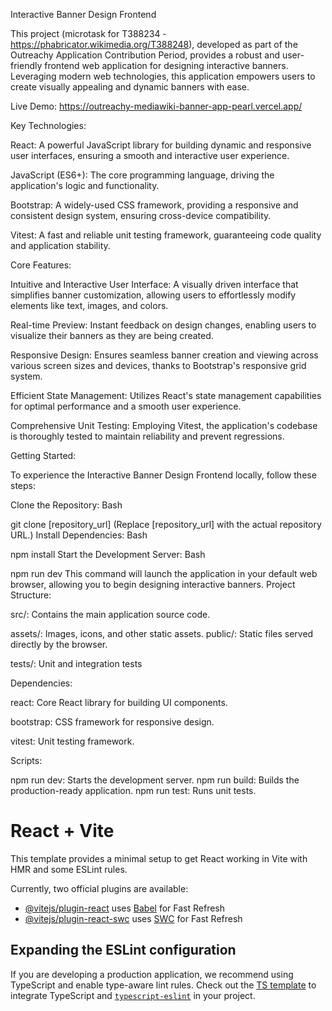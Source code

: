 Interactive Banner Design Frontend

This project (microtask for T388234 - https://phabricator.wikimedia.org/T388248), developed as part of the Outreachy Application Contribution Period, provides a robust and user-friendly frontend web application for designing interactive banners. Leveraging modern web technologies, this application empowers users to create visually appealing and dynamic banners with ease.

Live Demo: https://outreachy-mediawiki-banner-app-pearl.vercel.app/

Key Technologies:

React: A powerful JavaScript library for building dynamic and responsive user interfaces, ensuring a smooth and interactive user experience.

JavaScript (ES6+): The core programming language, driving the application's logic and functionality.

Bootstrap: A widely-used CSS framework, providing a responsive and consistent design system, ensuring cross-device compatibility.

Vitest: A fast and reliable unit testing framework, guaranteeing code quality and application stability.

Core Features:

Intuitive and Interactive User Interface: A visually driven interface that simplifies banner customization, allowing users to effortlessly modify elements like text, images, and colors.

Real-time Preview: Instant feedback on design changes, enabling users to visualize their banners as they are being created.

Responsive Design: Ensures seamless banner creation and viewing across various screen sizes and devices, thanks to Bootstrap's responsive grid system.

Efficient State Management: Utilizes React's state management capabilities for optimal performance and a smooth user experience. 

Comprehensive Unit Testing: Employing Vitest, the application's codebase is thoroughly tested to maintain reliability and prevent regressions.


Getting Started:

To experience the Interactive Banner Design Frontend locally, follow these steps:

Clone the Repository: Bash

git clone [repository_url] (Replace [repository_url] with the actual repository URL.) Install Dependencies: Bash

npm install Start the Development Server: Bash

npm run dev This command will launch the application in your default web browser, allowing you to begin designing interactive banners. Project Structure:

src/: Contains the main application source code.

assets/: Images, icons, and other static assets.
public/: Static files served directly by the browser.

tests/: Unit and integration tests

Dependencies:

react: Core React library for building UI components.

bootstrap: CSS framework for responsive design.

vitest: Unit testing framework.

Scripts:

npm run dev: Starts the development server.
npm run build: Builds the production-ready application.
npm run test: Runs unit tests.

# React + Vite

This template provides a minimal setup to get React working in Vite with HMR and some ESLint rules.

Currently, two official plugins are available:

- [@vitejs/plugin-react](https://github.com/vitejs/vite-plugin-react/blob/main/packages/plugin-react/README.md) uses [Babel](https://babeljs.io/) for Fast Refresh
- [@vitejs/plugin-react-swc](https://github.com/vitejs/vite-plugin-react-swc) uses [SWC](https://swc.rs/) for Fast Refresh

## Expanding the ESLint configuration

If you are developing a production application, we recommend using TypeScript and enable type-aware lint rules. Check out the [TS template](https://github.com/vitejs/vite/tree/main/packages/create-vite/template-react-ts) to integrate TypeScript and [`typescript-eslint`](https://typescript-eslint.io) in your project.
